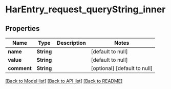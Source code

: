 # HarEntry_request_queryString_inner
## Properties

| Name | Type | Description | Notes |
|------------ | ------------- | ------------- | -------------|
| **name** | **String** |  | [default to null] |
| **value** | **String** |  | [default to null] |
| **comment** | **String** |  | [optional] [default to null] |

[[Back to Model list]](../README.md#documentation-for-models) [[Back to API list]](../README.md#documentation-for-api-endpoints) [[Back to README]](../README.md)

